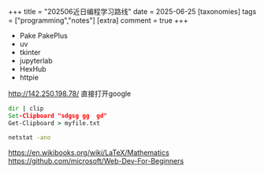 +++
title = "202506近日编程学习路线"
date = 2025-06-25
[taxonomies]
tags = ["programming","notes"]
[extra]
comment = true
+++

- Pake PakePlus
- uv
- tkinter
- jupyterlab
- HexHub
- httpie

http://142.250.198.78/ 直接打开google

```bat
dir | clip
Set-Clipboard "sdgsg gg  gd"
Get-Clipboard > myfile.txt

netstat -ano
```

<https://en.wikibooks.org/wiki/LaTeX/Mathematics>  
<https://github.com/microsoft/Web-Dev-For-Beginners>  
